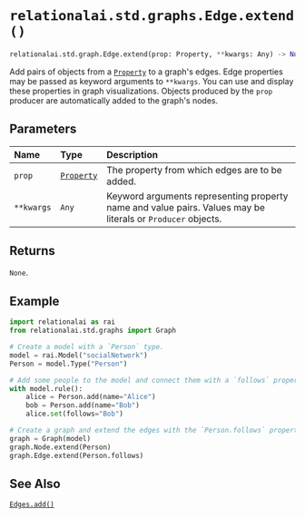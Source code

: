 # `relationalai.std.graphs.Edge.extend()`

```python
relationalai.std.graph.Edge.extend(prop: Property, **kwargs: Any) -> None
```

Add pairs of objects from a [`Property`](../../../Property.md) to a graph's edges.
Edge properties may be passed as keyword arguments to `**kwargs`.
You can use and display these properties in graph visualizations.
Objects produced by the `prop` producer are automatically added to the graph's nodes.

## Parameters

| Name | Type | Description |
| :--- | :--- | :------ |
| `prop` | [`Property`](../../../Property.md) | The property from which edges are to be added. |
| `**kwargs` | `Any` | Keyword arguments representing property name and value pairs. Values may be literals or `Producer` objects. |

## Returns

`None`.

## Example

```python
import relationalai as rai
from relationalai.std.graphs import Graph

# Create a model with a `Person` type.
model = rai.Model("socialNetwork")
Person = model.Type("Person")

# Add some people to the model and connect them with a `follows` property.
with model.rule():
    alice = Person.add(name="Alice")
    bob = Person.add(name="Bob")
    alice.set(follows="Bob")

# Create a graph and extend the edges with the `Person.follows` property.
graph = Graph(model)
graph.Node.extend(Person)
graph.Edge.extend(Person.follows)
```

## See Also

[`Edges.add()`](./add.md)
